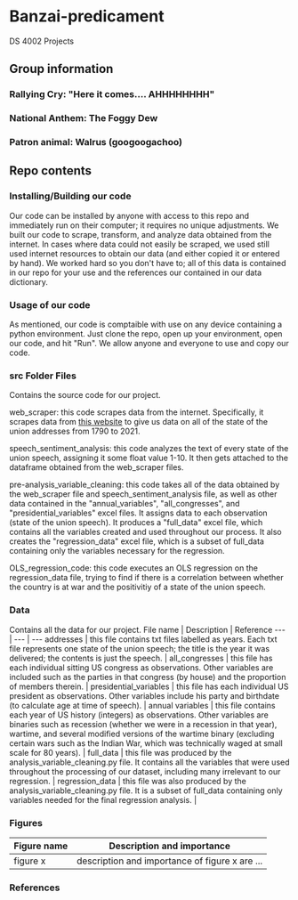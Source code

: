 # Banzai-predicament
DS 4002 Projects

## Group information
### Rallying Cry: "Here it comes.... AHHHHHHHH"
### National Anthem: The Foggy Dew
### Patron animal: Walrus (googoogachoo)

## Repo contents
### Installing/Building our code
Our code can be installed by anyone with access to this repo and immediately run on their computer; it requires no unique adjustments. 
We built our code to scrape, transform, and analyze data obtained from the internet. In cases where data could not easily be scraped, we used still used internet resources to obtain our data (and either copied it or entered by hand). We worked hard so you don't have to; all of this data is contained in our repo for your use and the references our contained in our data dictionary.
### Usage of our code
As mentioned, our code is comptaible with use on any device containing a python environment. Just clone the repo, open up your environment, open our code, and hit "Run". We allow anyone and everyone to use and copy our code.
### src Folder Files
Contains the source code for our project.

web_scraper: this code scrapes data from the internet. Specifically, it scrapes data from [this website](http://stateoftheunion.onetwothree.net/texts/index.html) to give us data on all of the state of the union addresses from 1790 to 2021.

speech_sentiment_analysis: this code analyzes the text of every state of the union speech, assigning it some float value 1-10. It then gets attached to the dataframe obtained from the web_scraper files.

pre-analysis_variable_cleaning: this code takes all of the data obtained by the web_scraper file and speech_sentiment_analysis file, as well as other data contained in the "annual_variables", "all_congresses", and "presidential_variables" excel files. It assigns data to each observation (state of the union speech). It produces a "full_data" excel file, which contains all the variables created and used throughout our process. It also creates the "regression_data" excel file, which is a subset of full_data containing only the variables necessary for the regression.

OLS_regression_code: this code executes an OLS regression on the regression_data file, trying to find if there is a correlation between whether the country is at war and the positivitiy of a state of the union speech.

### Data
Contains all the data for our project.
File name | Description | Reference
--- | --- | ---
addresses | this file contains txt files labelled as years. Each txt file represents one state of the union speech; the title is the year it was delivered; the contents is just the speech. | 
all_congresses | this file has each individual sitting US congress as observations. Other variables are included such as the parties in that congress (by house) and the proportion of members therein. | 
presidential_variables | this file has each individual US president as observations. Other variables include his party and birthdate (to calculate age at time of speech). | 
annual variables | this file contains each year of US history (integers) as observations. Other variables are binaries such as recession (whether we were in a recession in that year), wartime, and several modified versions of the wartime binary (excluding certain wars such as the Indian War, which was technically waged at small scale for 80 years). | 
full_data | this file was produced by the analysis_variable_cleaning.py file. It contains all the variables that were used throughout the processing of our dataset, including many irrelevant to our regression. | 
regression_data | this file was also produced by the analysis_variable_cleaning.py file. It is a subset of full_data containing only variables needed for the final regression analysis. | 

### Figures
Figure name | Description and importance
--- | ---
figure x | description and importance of figure x are ...


### References
